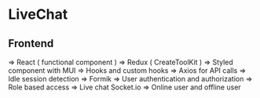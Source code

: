 # LiveChat

## Frontend
  => React ( functional component )
  => Redux ( CreateToolKit )
  => Styled component with MUI
  => Hooks and custom hooks
  => Axios for API calls
  => Idle session detection
  => Formik
  => User authentication and authorization
  => Role based access
  => Live chat Socket.io
  => Online user and offline user
  
